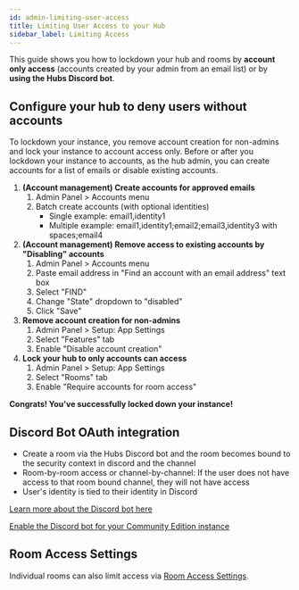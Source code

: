 ```yaml
---
id: admin-limiting-user-access
title: Limiting User Access to your Hub
sidebar_label: Limiting Access
---
```


This guide shows you how to lockdown your hub and rooms by **account only access** (accounts created by your admin from an email list) or by **using the Hubs Discord bot**.

## Configure your hub to deny users without accounts

To lockdown your instance, you remove account creation for non-admins and lock your instance to account access only. Before or after you lockdown your instance to accounts, as the hub admin, you can create accounts for a list of emails or disable existing accounts.

1. **(Account management) Create accounts for approved emails**
   1. Admin Panel > Accounts menu
   2. Batch create accounts (with optional identities)
      - Single example: email1,identity1
      - Multiple example: email1,identity1;email2;email3,identity3 with spaces;email4
2. **(Account management) Remove access to existing accounts by "Disabling" accounts**
   1. Admin Panel > Accounts menu
   2. Paste email address in "Find an account with an email address" text box
   3. Select "FIND"
   4. Change "State" dropdown to "disabled"
   5. Click "Save"
3. **Remove account creation for non-admins**
   1. Admin Panel > Setup: App Settings
   2. Select "Features" tab
   3. Enable "Disable account creation"
4. **Lock your hub to only accounts can access**
   1. Admin Panel > Setup: App Settings
   2. Select "Rooms" tab
   3. Enable "Require accounts for room access"

**Congrats! You've successfully locked down your instance!**

## Discord Bot OAuth integration

- Create a room via the Hubs Discord bot and the room becomes bound to the security context in discord and the channel
- Room-by-room access or channel-by-channel: If the user does not have access to that room bound channel, they will not have access
- User's identity is tied to their identity in Discord

[Learn more about the Discord bot here](./hubs-discord-bot.md)

[Enable the Discord bot for your Community Edition instance](./hubs-cloud-discord-bot.md)

## Room Access Settings

Individual rooms can also limit access via [Room Access Settings](./hubs-room-settings.md#room-access).
